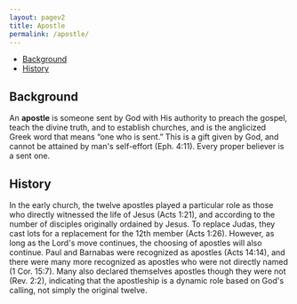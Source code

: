 ```yaml
---
layout: pagev2
title: Apostle
permalink: /apostle/
---
```

- [Background](#background)
- [History](#history)

## Background

An **apostle** is someone sent by God with His authority to preach the gospel, teach the divine truth, and to establish churches, and is the anglicized Greek word that means “one who is sent.” This is a gift given by God, and cannot be attained by man's self-effort (Eph. 4:11). Every proper believer is a sent one. 

## History

In the early church, the twelve apostles played a particular role as those who directly witnessed the life of Jesus (Acts 1:21), and according to the number of disciples originally ordained by Jesus. To replace Judas, they cast lots for a replacement for the 12th member (Acts 1:26). However, as long as the Lord's move continues, the choosing of apostles will also continue. Paul and Barnabas were recognized as apostles (Acts 14:14), and there were many more recognized as apostles who were not directly named (1 Cor. 15:7). Many also declared themselves apostles though they were not (Rev. 2:2), indicating that the apostleship is a dynamic role based on God's calling, not simply the original twelve.

